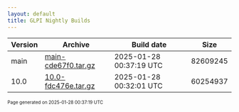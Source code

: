 ```yaml
---
layout: default
title: GLPI Nightly Builds
---
```


Version|Archive|Build date|Size
---|---|---|---
main|[main-cde67f0.tar.gz](main-cde67f0.tar.gz)|2025-01-28 00:37:19 UTC|82609245
10.0|[10.0-fdc476e.tar.gz](10.0-fdc476e.tar.gz)|2025-01-28 00:32:01 UTC|60254937

<font size="1">Page generated on 2025-01-28 00:37:19 UTC</font>
